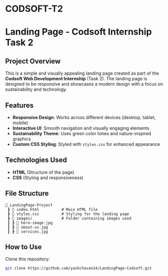 # CODSOFT-T2
# Landing Page - Codsoft Internship Task 2

## Project Overview
This is a simple and visually appealing landing page created as part of the **Codsoft Web Development Internship** (Task 2). The landing page is designed to be responsive and showcases a modern design with a focus on sustainability and technology.

## Features
- **Responsive Design**: Works across different devices (desktop, tablet, mobile)
- **Interactive UI**: Smooth navigation and visually engaging elements
- **Sustainability Theme**: Uses green color tones and nature-inspired graphics
- **Custom CSS Styling**: Styled with `styles.css` for enhanced appearance

## Technologies Used
- **HTML** (Structure of the page)
- **CSS** (Styling and responsiveness)

## File Structure
```
📂 LandingPage-Project
 ┣ 📜 index.html          # Main HTML file
 ┣ 📜 styles.css          # Styling for the landing page
 ┣ 📂 images/             # Folder containing images used
 ┃ ┣ 📜 hero-image.jpg
 ┃ ┣ 📜 about-us.jpg
 ┃ ┣ 📜 services.jpg
```

## How to Use
Clone this repository:
   ```bash
   git clone https://github.com/yashchavan24/LandingPage-Codsoft.git
   ```





